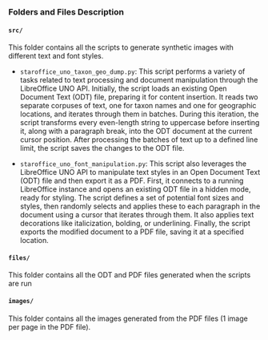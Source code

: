 ### Folders and Files Description

#### `src/`
This folder contains all the scripts to generate synthetic images with different text and font styles.

- `staroffice_uno_taxon_geo_dump.py`: This script performs a variety of tasks related to text processing and document manipulation through the LibreOffice UNO API. Initially, the script loads an existing Open Document Text (ODT) file, preparing it for content insertion. It reads two separate corpuses of text, one for taxon names and one for geographic locations, and iterates through them in batches. During this iteration, the script transforms every even-length string to uppercase before inserting it, along with a paragraph break, into the ODT document at the current cursor position. After processing the batches of text up to a defined line limit, the script saves the changes to the ODT file.

- `staroffice_uno_font_manipulation.py`: This script also leverages the LibreOffice UNO API to manipulate text styles in an Open Document Text (ODT) file and then export it as a PDF. First, it connects to a running LibreOffice instance and opens an existing ODT file in a hidden mode, ready for styling. The script defines a set of potential font sizes and styles, then randomly selects and applies these to each paragraph in the document using a cursor that iterates through them. It also applies text decorations like italicization, bolding, or underlining. Finally, the script exports the modified document to a PDF file, saving it at a specified location.

#### `files/`
This folder contains all the ODT and PDF files generated when the scripts are run

#### `images/`
This folder contains all the images generated from the PDF files (1 image per page in the PDF file).
